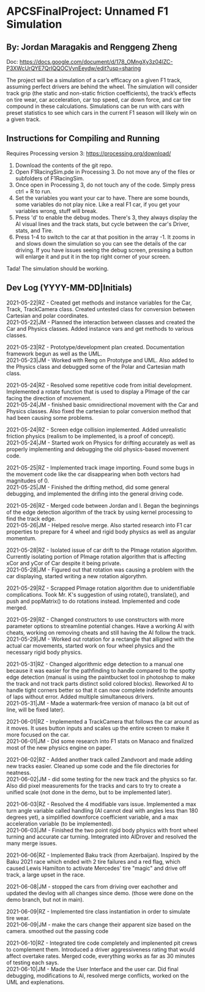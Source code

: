 # APCSFinalProject: Unnamed F1 Simulation
## By: Jordan Maragakis and Renggeng Zheng
Doc: https://docs.google.com/document/d/178_OMngXy3z04lZC-P3XWcUrQYE7QrIQQOCVvnEeydw/edit?usp=sharing

The project will be a simulation of a car’s efficacy on a given F1 track, assuming perfect drivers are behind the wheel. The simulation will consider track grip (the static and non-static friction coefficients), the track’s effects on tire wear, car acceleration, car top speed, car down force, and car tire compound in these calculations. Simulations can be run with cars with preset statistics to see which cars in the current F1 season will likely win on a given track.

## Instructions for Compiling and Running
Requires Processing version 3: https://processing.org/download/

1. Download the contents of the git repo.
2. Open F1RacingSim.pde in Processing 3. Do not move any of the files or subfolders of F1RacingSim.
3. Once open in Processing 3, do not touch any of the code. Simply press ctrl + R to run.
4. Set the variables you want your car to have. There are some bounds, some variables do not play nice. Like a real F1 car, if you get your variables wrong, stuff will break.
5. Press 'd' to enable the debug modes. There's 3, they always display the AI visual lines and the track stats, but cycle between the car's Driver, stats, and Tire.
6. Press 1-4 to switch to the car at that position in the array -1. It zooms in and slows down the simulation so you can see the details of the car driving. If you have issues seeing the debug screen, pressing a button will enlarge it and put it in the top right corner of your screen.

Tada! The simulation should be working.

## Dev Log (YYYY-MM-DD|Initials)
2021-05-22|RZ - Created get methods and instance variables for the Car, Track, TrackCamera class. Created untested class for conversion between Cartesian and polar coordinates.\
2021-05-22|JM - Planned the interaction between classes and created the Car and Physics classes. Added instance vars and get methods to various classes.

2021-05-23|RZ - Prototype/development plan created. Documentation framework begun as well as the UML.\
2021-05-23|JM - Worked with Reng on Prototype and UML. Also added to the Physics class and debugged some of the Polar and Cartesian math class.

2021-05-24|RZ - Resolved some repetitive code from initial development. Implemented a rotate function that is used to display a PImage of the car facing the direction of movement.\
2021-05-24|JM - finished basic omnidirectional movement with the Car and Physics classes. Also fixed the cartesian to polar conversion method that had been causing some problems.

2021-05-24|RZ - Screen edge collision implemented. Added unrealistic friction physics (realism to be implemented, is a proof of concept).\
2021-05-24|JM - Started work on Physics for drifting accurately as well as properly implementing and debugging the old physics-based movement code.

2021-05-25|RZ - Implemented track image importing. Found some bugs in the movement code like the car disappearing when both vectors had magnitudes of 0.\
2021-05-25|JM - Finished the drifting method, did some general debugging, and implemented the drifing into the general driving code.

2021-05-26|RZ - Merged code between Jordan and I. Began the beginnings of the edge detection algorithm of the track by using kernel processing to find the track edge.\
2021-05-26|JM - Helped resolve merge. Also started research into F1 car properties to prepare for 4 wheel and rigid body physics as well as angular momentum.

2021-05-28|RZ - Isolated issue of car drift to the PImage rotation algorithm. Currently isolating portion of PImage rotation algorithm that is affecting xCor and yCor of Car despite it being private.\
2021-05-28|JM - Figured out that rotation was causing a problem with the car displaying, started writing a new rotation algorythm.

2021-05-29|RZ - Scrapped PImage rotation algorithm due to unidentifiable complications. Took Mr. K's suggestion of using rotate(), translate(), and push and popMatrix() to do rotations instead. Implemented and code merged.

2021-05-29|RZ - Changed constructors to use constructors with more parameter options to streamline potential changes. Have a working AI with cheats, working on removing cheats and still having the AI follow the track.\
2021-05-29|JM - Worked out rotation for a rectangle that alligned with the actual car movements, started work on four wheel physics and the necessary rigid body physics.

2021-05-31|RZ - Changed algorithmic edge detection to a manual one because it was easier for the pathfinding to handle compared to the spotty edge detection (manual is using the paintbucket tool in photoshop to make the track and not track parts distinct solid colored blocks). Reworked AI to handle tight corners better so that it can now complete indefinite amounts of laps without error. Added multiple simultaneous drivers.\
2021-05-31|JM - Made a watermark-free version of manaco (a bit out of line, will be fixed later).

2021-06-01|RZ - Implemented a TrackCamera that follows the car around as it moves. It uses button inputs and scales up the entire screen to make it more focused on the car.\
2021-06-01|JM - Did some research into F1 stats on Manaco and finalized most of the new physics engine on paper.

2021-06-02|RZ - Added another track called Zandvoort and made adding new tracks easier. Cleaned up some code and the file directories for neatness.\
2021-06-02|JM - did some testing for the new track and the physics so far. Also did pixel measurements for the tracks and cars to try to create a unified scale (not done in the demo, but to be implemented later).

2021-06-03|RZ - Resolved the 4 modifiable vars issue. Implemented a max turn angle variable called handling (AI cannot deal with angles less than 180 degrees yet), a simplified downforce coefficient variable, and a max acceleration variable (to be implemented).\
2021-06-03|JM - Finished the two point rigid body physics with front wheel turning and accurate car turning. Imtegrated into AIDrover and resolved the many merge issues.

2021-06-06|RZ - Implemented Baku track (from Azerbaijan). Inspired by the Baku 2021 race which ended with 2 tire failures and a red flag, which caused Lewis Hamilton to activate Mercedes' tire "magic" and drive off track, a large upset in the race.

2021-06-08|JM - stopped the cars from driving over eachother and updated the devlog with all changes since demo. (those were done on the demo branch, but not in main).

2021-06-09|RZ - Implemented tire class instantiation in order to simulate tire wear.\
2021-06-09|JM - make the cars change their apparent size based on the camera. smoothed out the passing code

2021-06-10|RZ - Integrated tire code completely and implenented pit crews to complement them. Introduced a driver aggressiveness rating that would affect overtake rates. Merged code, everything works as far as 30 minutes of testing each says.\
2021-06-10|JM - Made the User Interface and the user car. Did final debugging, modifications to AI, resolved merge conflicts, worked on the UML and explenations.

